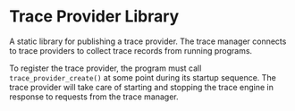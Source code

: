 Trace Provider Library
======================

A static library for publishing a trace provider.  The trace manager
connects to trace providers to collect trace records from running programs.

To register the trace provider, the program must call `trace_provider_create()`
at some point during its startup sequence.  The trace provider will take
care of starting and stopping the trace engine in response to requests from
the trace manager.
